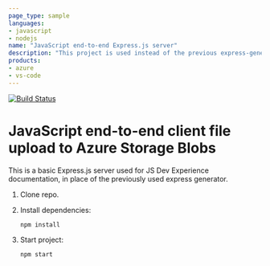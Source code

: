 ```yaml
---
page_type: sample
languages:
- javascript
- nodejs
name: "JavaScript end-to-end Express.js server"
description: "This project is used instead of the previous express-generator."
products:
- azure
- vs-code
---
```


[![Build Status](https://dev.azure.com/vuurloren/SAMPLE%20-%20js-e2e-express-server/_apis/build/status/NL12143.js-e2e-express-server?branchName=main)](https://dev.azure.com/vuurloren/SAMPLE%20-%20js-e2e-express-server/_build/latest?definitionId=4&branchName=main)

# JavaScript end-to-end client file upload to Azure Storage Blobs

This is a basic Express.js server used for JS Dev Experience documentation, in place of the previously used express generator. 

1. Clone repo.

1. Install dependencies: 

    ```bash
    npm install
    ```

1. Start project: 

    ```bash
    npm start
    ```
